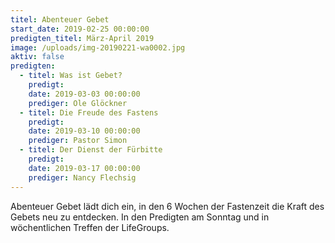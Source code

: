 ```yaml
---
titel: Abenteuer Gebet
start_date: 2019-02-25 00:00:00
predigten_titel: März-April 2019
image: /uploads/img-20190221-wa0002.jpg
aktiv: false
predigten:
  - titel: Was ist Gebet?
    predigt:
    date: 2019-03-03 00:00:00
    prediger: Ole Glöckner
  - titel: Die Freude des Fastens
    predigt:
    date: 2019-03-10 00:00:00
    prediger: Pastor Simon
  - titel: Der Dienst der Fürbitte
    predigt:
    date: 2019-03-17 00:00:00
    prediger: Nancy Flechsig
---
```


Abenteuer Gebet l&auml;dt dich ein, in den 6 Wochen der Fastenzeit die Kraft des Gebets neu zu entdecken. In den Predigten am Sonntag und in w&ouml;chentlichen Treffen der LifeGroups.